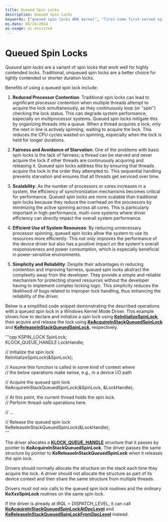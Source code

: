 ```yaml
---
title: Queued Spin Locks
description: Queued Spin Locks
keywords: ["queued spin locks WDK kernel", "first-come first-served spin locks WDK kernel", "KeAcquireInStackQueuedSpinLock"]
ms.date: 04/24/2024
ai-usage: ai-assisted
---
```


# Queued Spin Locks


*Queued spin locks* are a variant of spin locks that work well for highly contended locks.  Traditional, unqueued spin locks are a better choice for lightly contended or shorter duration locks.

Benefits of using a queued spin lock include:  
   
1. **Reduced Processor Contention**: Traditional spin locks can lead to significant processor contention when multiple threads attempt to acquire the lock simultaneously, as they continuously loop (or "spin") checking the lock status. This can degrade system performance, especially on multiprocessor systems. Queued spin locks mitigate this by organizing threads into a queue. When a thread acquires a lock, only the next in line is actively spinning, waiting to acquire the lock. This reduces the CPU cycles wasted on spinning, especially when the lock is held for longer durations.  
   
2. **Fairness and Avoidance of Starvation**: One of the problems with basic spin locks is the lack of fairness; a thread can be starved and never acquire the lock if other threads are continuously acquiring and releasing it. Queued spin locks address this by ensuring that threads acquire the lock in the order they attempted to. This sequential handling prevents starvation and ensures that all threads get serviced over time.  
   
3. **Scalability**: As the number of processors or cores increases in a system, the efficiency of synchronization mechanisms becomes critical for performance. Queued spin locks are more scalable than traditional spin locks because they reduce the overhead on the processors by minimizing the active spinning across all cores. This is particularly important in high-performance, multi-core systems where driver efficiency can directly impact the overall system performance.  
   
4. **Efficient Use of System Resources**: By reducing unnecessary processor spinning, queued spin locks allow the system to use its resources more efficiently. This not only improves the performance of the device driver but also has a positive impact on the system's overall responsiveness and power consumption, which is especially beneficial in power-sensitive environments.  
   
5. **Simplicity and Reliability**: Despite their advantages in reducing contention and improving fairness, queued spin locks abstract the complexity away from the developer. They provide a simple and reliable mechanism for protecting shared resources without the developer having to implement complex locking logic. This simplicity reduces the likelihood of bugs related to improper lock handling, thus enhancing the reliability of the driver.

Below is a simplified code snippet demonstrating the described operations with a queued spin lock in a Windows Kernel Mode Driver. This example shows how to declare and initialize a spin lock using [**KeInitializeSpinLock**](/windows-hardware/drivers/ddi/wdm/nf-wdm-keinitializespinlock), then acquire and release the lock using [**KeAcquireInStackQueuedSpinLock**](/windows-hardware/drivers/ddi/wdm/nf-wdm-keacquireinstackqueuedspinlock) and [**KeReleaseInStackQueuedSpinLock**](/windows-hardware/drivers/ddi/wdm/nf-wdm-kereleaseinstackqueuedspinlock), respectively.

'''cpp
KSPIN_LOCK SpinLock;  
KLOCK_QUEUE_HANDLE LockHandle;  

// Initialize the spin lock  
KeInitializeSpinLock(&SpinLock);  

// Assume this function is called in some kind of context where   
// the below operations make sense, e.g., in a device I/O path  

// Acquire the queued spin lock  
KeAcquireInStackQueuedSpinLock(&SpinLock, &LockHandle);  

// At this point, the current thread holds the spin lock.  
// Perform thread-safe operations here.  
    
// ...  

// Release the queued spin lock  
KeReleaseInStackQueuedSpinLock(&LockHandle);  
'''

The driver allocates a [**KLOCK\_QUEUE\_HANDLE**](./eprocess.md) structure that it passes by pointer to **KeAcquireInStackQueuedSpinLock**. The driver passes the same structure by pointer to **KeReleaseInStackQueuedSpinLock** when it releases the spin lock.

Drivers should normally allocate the structure on the stack each time they acquire the lock. A driver should not allocate the structure as part of its device context and then share the same structure from multiple threads.

Drivers must not mix calls to the queued spin lock routines and the ordinary **Ke*Xxx*SpinLock** routines on the same spin lock.

If the driver is already at IRQL = DISPATCH\_LEVEL, it can call [**KeAcquireInStackQueuedSpinLockAtDpcLevel**](/windows-hardware/drivers/ddi/wdm/nf-wdm-keacquireinstackqueuedspinlockatdpclevel) and [**KeReleaseInStackQueuedSpinLockFromDpcLevel**](/windows-hardware/drivers/ddi/wdm/nf-wdm-kereleaseinstackqueuedspinlockfromdpclevel) instead.

   
   
